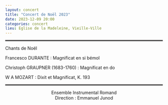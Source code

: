 ```yaml
---
layout: concert
title: "Concert de Noël 2023"
date: 2023-12-09 20:00
categories: concert
lieu: Eglise de la Madeleine, Vieille-Ville
---
```



<hr style="border-top: 3px double #8c8b8b"/>

Chants de Noël

Francesco DURANTE : Magnificat en si bémol

Christoph GRAUPNER (1683-1760) : Magnificat en do

W A MOZART : Dixit et Magnificat, K. 193

<hr style="border-top: 3px double #8c8b8b"/>

<p style="text-align: center">
Ensemble Instrumental Romand<br/>
Direction : Emmanuel Junod
</p>


